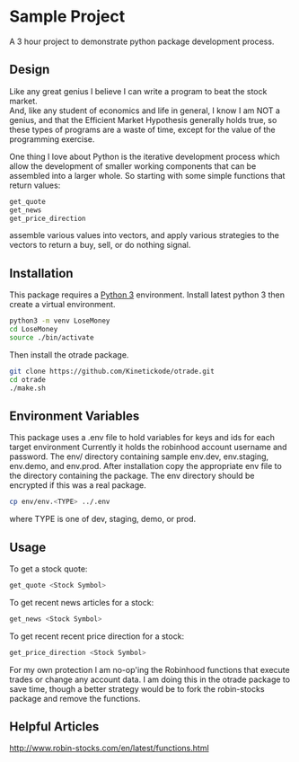 
# Sample Project

A 3 hour project to demonstrate python package development process.

## Design

Like any great genius I believe I can write a program to beat the stock market.  
And, like any student of economics and life in general, I know I am NOT a genius, 
and that the Efficient Market Hypothesis generally holds true, so these types of 
programs are a waste of time, except for the value of the programming exercise.

One thing I love about Python is the iterative development process which allow the
development of smaller working components that can be assembled into a larger whole.
So starting with some simple functions that return values:

```bash
get_quote
get_news
get_price_direction
```

assemble various values into vectors, and apply various strategies to the vectors
to return a buy, sell, or do nothing signal.


## Installation

This package requires a [Python 3](https://www.python.org/downloads/) environment.
Install latest python 3 then create a virtual environment.

```bash
python3 -m venv LoseMoney
cd LoseMoney
source ./bin/activate
```

Then install the otrade package.

```bash
git clone https://github.com/Kinetickode/otrade.git
cd otrade
./make.sh
```

## Environment Variables

This package uses a .env file to hold variables for keys and ids
for each target environment Currently it holds the robinhood 
account username and password. The env/ directory containing sample 
env.dev, env.staging, env.demo, and env.prod.  After installation 
copy the appropriate env file to the directory containing the package.
The env directory should be encrypted if this was a real package.

```bash
cp env/env.<TYPE> ../.env
```
where TYPE is one of dev, staging, demo, or prod.

## Usage

To get a stock quote:

```bash
get_quote <Stock Symbol>
```

To get recent news articles for a stock:

```bash
get_news <Stock Symbol>
```

To get recent recent price direction for a stock:

```bash
get_price_direction <Stock Symbol>
```

For my own protection I am no-op'ing the Robinhood functions that execute trades 
or change any account data.  I am doing this in the otrade package to save time, 
though a better strategy would be to fork the robin-stocks package and remove the 
functions.


## Helpful Articles
http://www.robin-stocks.com/en/latest/functions.html


